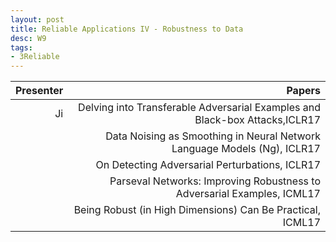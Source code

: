```yaml
---
layout: post
title: Reliable Applications IV - Robustness to Data
desc: W9
tags:
- 3Reliable
---
```




| Presenter | Papers |
| -----: | ----------: |
| Ji | Delving into Transferable Adversarial Examples and Black-box Attacks,ICLR17 |
|  | Data Noising as Smoothing in Neural Network Language Models (Ng), ICLR17 |
|  | On Detecting Adversarial Perturbations, ICLR17 |
|  | Parseval Networks: Improving Robustness to Adversarial Examples, ICML17 |
| | Being Robust (in High Dimensions) Can Be Practical, ICML17 |
